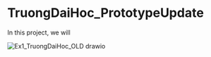# TruongDaiHoc_PrototypeUpdate
In this project, we will 

![Ex1_TruongDaiHoc_OLD drawio](https://user-images.githubusercontent.com/74893651/193410267-9f28465e-05e2-42e2-b9a9-57cb1a39bbbc.png)

